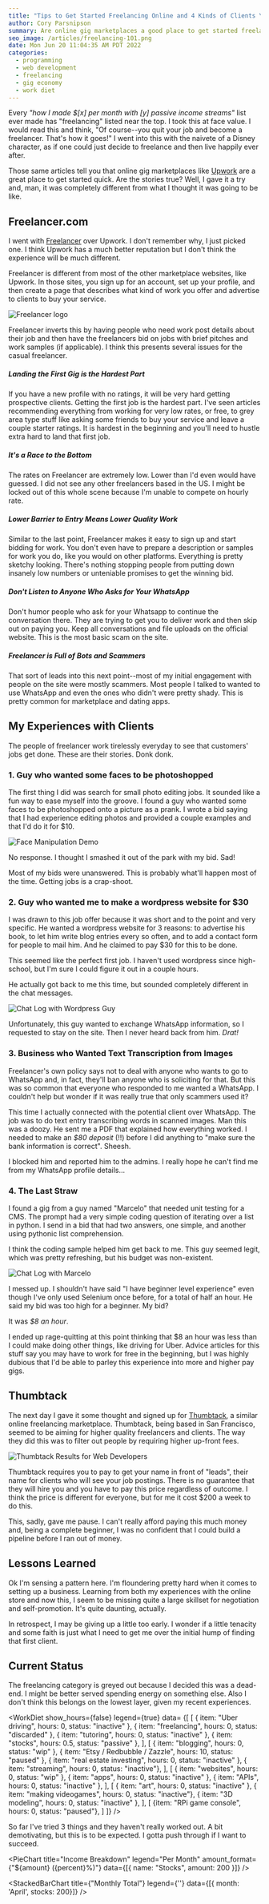 ```yaml
---
title: "Tips to Get Started Freelancing Online and 4 Kinds of Clients You'll Meet"
author: Cory Parsnipson
summary: Are online gig marketplaces a good place to get started freelancing? I give it a try and signed up for accounts on Freelancer.com and Thumbtack. I put together a list of tips for people new to Freelancer and a list of 4 different types of clients you may come across. Freelancing is a tough business.
seo_image: /articles/freelancing-101.png
date: Mon Jun 20 11:04:35 AM PDT 2022
categories:
  - programming
  - web development
  - freelancing
  - gig economy
  - work diet
---
```


<script>
  import WorkDiet from '$lib/components/charts/WorkDiet.svelte';
  import PieChart from '$lib/components/charts/PieChart.svelte';
  import StackedBarChart from '$lib/components/charts/StackedBarChart.svelte';
</script>

Every *"how I made $[x] per month with [y] passive income streams"* list ever made has "freelancing" listed near the top. I took this at face value. I would read this and think, "Of course--you quit your job and become a freelancer. That's how it goes!" I went into this with the naivete of a Disney character, as if one could just decide to freelance and then live happily ever after.

Those same articles tell you that online gig marketplaces like [Upwork](https://www.upwork.com) are a great place to get started quick. Are the stories true? Well, I gave it a try and, man, it was completely different from what I thought it was going to be like.

## Freelancer.com

I went with [Freelancer](https://www.freelancer.com) over Upwork. I don't remember why, I just picked one. I think Upwork has a much better reputation but I don't think the experience will be much different.

Freelancer is different from most of the other marketplace websites, like Upwork. In those sites, you sign up for an account, set up your profile, and then create a page that describes what kind of work you offer and advertise to clients to buy your service.

![Freelancer logo](/articles/freelancer-logo.webp)

Freelancer inverts this by having people who need work post details about their job and then have the freelancers bid on jobs with brief pitches and work samples (if applicable). I think this presents several issues for the casual freelancer.

##### Landing the First Gig is the Hardest Part

If you have a new profile with no ratings, it will be very hard getting prospective clients. Getting the first job is the hardest part. I've seen articles recommending everything from working for very low rates, or free, to grey area type stuff like asking some friends to buy your service and leave a couple starter ratings. It is hardest in the beginning and you'll need to hustle extra hard to land that first job.

##### It's a Race to the Bottom

The rates on Freelancer are extremely low. Lower than I'd even would have guessed. I did not see any other freelancers based in the US. I might be locked out of this whole scene because I'm unable to compete on hourly rate.

##### Lower Barrier to Entry Means Lower Quality Work

Similar to the last point, Freelancer makes it easy to sign up and start bidding for work. You don't even have to prepare a description or samples for work you do, like you would on other platforms. Everything is pretty sketchy looking. There's nothing stopping people from putting down insanely low numbers or unteniable promises to get the winning bid.

##### Don't Listen to Anyone Who Asks for Your WhatsApp

Don't humor people who ask for your Whatsapp to continue the conversation there. They are trying to get you to deliver work and then skip out on paying you. Keep all conversations and file uploads on the official website. This is the most basic scam on the site.

##### Freelancer is Full of Bots and Scammers

That sort of leads into this next point--most of my initial engagement with people on the site were mostly scammers. Most people I talked to wanted to use WhatsApp and even the ones who didn't were pretty shady. This is pretty common for marketplace and dating apps.

## My Experiences with Clients

The people of freelancer work tirelessly everyday to see that customers' jobs get done. These are their stories. Donk donk.

### 1. Guy who wanted some faces to be photoshopped

The first thing I did was search for small photo editing jobs. It sounded like a fun way to ease myself into the groove. I found a guy who wanted some faces to be photoshopped onto a picture as a prank. I wrote a bid saying that I had experience editing photos and provided a couple examples and that I'd do it for $10.

![Face Manipulation Demo](/articles/face-edit.jpg "I replaced the faces and color-matched in this photo.")

No response. I thought I smashed it out of the park with my bid. Sad!

Most of my bids were unanswered. This is probably what'll happen most of the time. Getting jobs is a crap-shoot.

### 2. Guy who wanted me to make a wordpress website for $30

I was drawn to this job offer because it was short and to the point and very specific. He wanted a wordpress website for 3 reasons: to advertise his book, to let him write blog entries every so often, and to add a contact form for people to mail him. And he claimed to pay $30 for this to be done.

This seemed like the perfect first job. I haven't used wordpress since high-school, but I'm sure I could figure it out in a couple hours.

He actually got back to me this time, but sounded completely different in the chat messages.

![Chat Log with Wordpress Guy](/articles/freelancer-wordpress-guy.png "Three question marks made him sound like a crazy old person")

Unfortunately, this guy wanted to exchange WhatsApp information, so I requested to stay on the site. Then I never heard back from him. *Drat!*

### 3. Business who Wanted Text Transcription from Images

Freelancer's own policy says not to deal with anyone who wants to go to WhatsApp and, in fact, they'll ban anyone who is soliciting for that. But this was so common that everyone who responded to me wanted a WhatsApp. I couldn't help but wonder if it was really true that only scammers used it?

This time I actually connected with the potential client over WhatsApp. The job was to do text entry transcribing words in scanned images. Man this was a doozy. He sent me a PDF that explained how everything worked. I needed to make an *$80 deposit* (!!) before I did anything to "make sure the bank information is correct". Sheesh.

I blocked him and reported him to the admins. I really hope he can't find me from my WhatsApp profile details...

### 4. The Last Straw

I found a gig from a guy named "Marcelo" that needed unit testing for a CMS. The prompt had a very simple coding question of iterating over a list in python. I send in a bid that had two answers, one simple, and another using pythonic list comprehension.

I think the coding sample helped him get back to me. This guy seemed legit, which was pretty refreshing, but his budget was non-existent.

![Chat Log with Marcelo](/articles/freelancer-marcelo.png)

I messed up. I shouldn't have said "I have beginner level experience" even though I've only used Selenium once before, for a total of half an hour. He said my bid was too high for a beginner. My bid?

It was *$8 an hour*.

I ended up rage-quitting at this point thinking that $8 an hour was less than I could make doing other things, like driving for Uber. Advice articles for this stuff say you may have to work for free in the beginning, but I was highly dubious that I'd be able to parley this experience into more and higher pay gigs.

## Thumbtack

The next day I gave it some thought and signed up for [Thumbtack](https://www.thumbtack.com), a similar online freelancing marketplace. Thumbtack, being based in San Francisco, seemed to be aiming for higher quality freelancers and clients. The way they did this was to filter out people by requiring higher up-front fees.

![Thumbtack Results for Web Developers](/articles/thumbtack.png "Everything seems less shady")

Thumbtack requires you to pay to get your name in front of "leads", their name for clients who will see your job postings. There is no guarantee that they will hire you and you have to pay this price regardless of outcome. I think the price is different for everyone, but for me it cost $200 a week to do this.

This, sadly, gave me pause. I can't really afford paying this much money and, being a complete beginner, I was no confident that I could build a pipeline before I ran out of money.

## Lessons Learned

Ok I'm sensing a pattern here. I'm floundering pretty hard when it comes to setting up a business. Learning from both my experiences with the online store and now this, I seem to be missing quite a large skillset for negotiation and self-promotion. It's quite daunting, actually.

In retrospect, I may be giving up a little too early. I wonder if a little tenacity and some faith is just what I need to get me over the initial hump of finding that first client.

## Current Status

The freelancing category is greyed out because I decided this was a dead-end. I might be better served spending energy on something else. Also I don't think this belongs on the lowest layer, given my recent experiences.

<WorkDiet show_hours={false} legend={true} data=
  {[
    [
      { item: "Uber driving", hours: 0, status: "inactive" },
      { item: "freelancing", hours: 0, status: "discarded" },
      { item: "tutoring", hours: 0, status: "inactive" },
      { item: "stocks", hours: 0.5, status: "passive" },
    ],
    [
      { item: "blogging", hours: 0, status: "wip" },
      { item: "Etsy / Redbubble / Zazzle", hours: 10, status: "paused" },
      { item: "real estate investing", hours: 0, status: "inactive" },
      { item: "streaming", hours: 0, status: "inactive"},
    ],
    [
      { item: "websites", hours: 0, status: "wip" },
      { item: "apps", hours: 0, status: "inactive" },
      { item: "APIs", hours: 0, status: "inactive" },
    ],
    [
      { item: "art", hours: 0, status: "inactive" },
      { item: "making videogames", hours: 0, status: "inactive"},
      { item: "3D modeling", hours: 0, status: "inactive" },
    ],
    [
      {item: "RPi game console", hours: 0, status: "paused"},
    ]
  ]} />

So far I've tried 3 things and they haven't really worked out. A bit demotivating, but this is to be expected. I gotta push through if I want to succeed.

<PieChart title="Income Breakdown" legend="Per Month" amount_format={"${amount} ({percent}%)"} data={[{ name: "Stocks", amount: 200 }]} />

<StackedBarChart title={"Monthly Total"} legend={''} data={[{ month: 'April', stocks: 200}]} />
